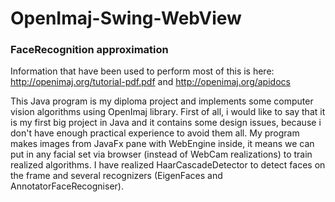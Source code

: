 # OpenImaj-Swing-WebView
### FaceRecognition approximation

Information that have been used to perform most of this is here: http://openimaj.org/tutorial-pdf.pdf and http://openimaj.org/apidocs

This Java program is my diploma project and implements some computer vision algorithms using OpenImaj library.
First of all, i would like to say that it is my first big project in Java and it contains some design issues, because i don't have enough practical experience to avoid them all.
My program makes images from JavaFx pane with WebEngine inside, it means we can put in any facial set via browser (instead of WebCam realizations) to train realized algorithms.
I have realized HaarCascadeDetector to detect faces on the frame and several recognizers (EigenFaces and AnnotatorFaceRecogniser).
